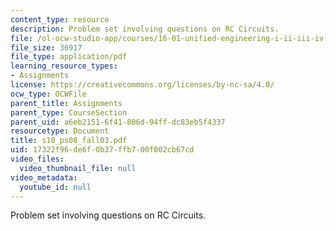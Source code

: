 ```yaml
---
content_type: resource
description: Problem set involving questions on RC Circuits.
file: /ol-ocw-studio-app/courses/16-01-unified-engineering-i-ii-iii-iv-fall-2005-spring-2006/17322f96de6f0b37ffb700f002cb67cd_s10_ps08_fall03.pdf
file_size: 36917
file_type: application/pdf
learning_resource_types:
- Assignments
license: https://creativecommons.org/licenses/by-nc-sa/4.0/
ocw_type: OCWFile
parent_title: Assignments
parent_type: CourseSection
parent_uid: a6eb2151-6f41-806d-94ff-dc83eb5f4337
resourcetype: Document
title: s10_ps08_fall03.pdf
uid: 17322f96-de6f-0b37-ffb7-00f002cb67cd
video_files:
  video_thumbnail_file: null
video_metadata:
  youtube_id: null
---
```

Problem set involving questions on RC Circuits.